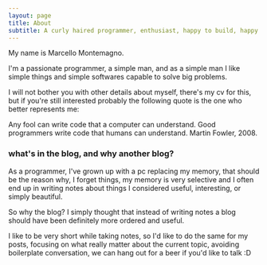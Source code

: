 ```yaml
---
layout: page
title: About
subtitle: A curly haired programmer, enthusiast, happy to build, happy to break if needed
---
```


My name is Marcello Montemagno.

I'm a passionate programmer, a simple man, and as a simple man I like simple things and simple softwares capable to solve big problems.

I will not bother you with other details about myself, there's my cv for this, but if you're still interested probably the following quote is the one who better represents me:

Any fool can write code that a computer can understand. Good programmers write code that humans can understand.
Martin Fowler, 2008.

### what's in the blog, and why another blog?

As a programmer, I've grown up with a pc replacing my memory, that should be the reason why, I forget things, my memory is very selective and I often end up in writing notes about things I considered useful, interesting, or simply beautiful.

So why the blog? I simply thought that instead of writing notes a blog should have been definitely more ordered and useful.

I like to be very short while taking notes, so I'd like to do the same for my posts, focusing on what really matter about the current topic, avoiding boilerplate conversation, we can hang out for a beer if you'd like to talk :D
